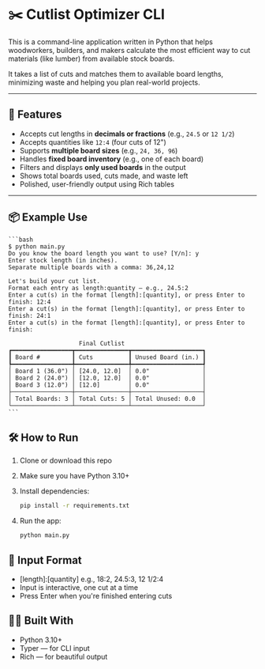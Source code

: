 # ✂️ Cutlist Optimizer CLI

This is a command-line application written in Python that helps woodworkers, builders, and makers calculate the most efficient way to cut materials (like lumber) from available stock boards.

It takes a list of cuts and matches them to available board lengths, minimizing waste and helping you plan real-world projects.

---

## 🚀 Features

- Accepts cut lengths in **decimals or fractions** (e.g., `24.5` or `12 1/2`)
- Accepts quantities like `12:4` (four cuts of 12")
- Supports **multiple board sizes** (e.g., `24, 36, 96`)
- Handles **fixed board inventory** (e.g., one of each board)
- Filters and displays **only used boards** in the output
- Shows total boards used, cuts made, and waste left
- Polished, user-friendly output using Rich tables

---

## 📦 Example Use

    ```bash
    $ python main.py
    Do you know the board length you want to use? [Y/n]: y
    Enter stock length (in inches).
    Separate multiple boards with a comma: 36,24,12

    Let's build your cut list.
    Format each entry as length:quantity — e.g., 24.5:2
    Enter a cut(s) in the format [length]:[quantity], or press Enter to finish: 12:4
    Enter a cut(s) in the format [length]:[quantity], or press Enter to finish: 24:1
    Enter a cut(s) in the format [length]:[quantity], or press Enter to finish:

                        Final Cutlist
    ┏━━━━━━━━━━━━━━━━━┳━━━━━━━━━━━━━━━┳━━━━━━━━━━━━━━━━━━━━┓
    ┃ Board #         ┃ Cuts          ┃ Unused Board (in.) ┃
    ┡━━━━━━━━━━━━━━━━━╇━━━━━━━━━━━━━━━╇━━━━━━━━━━━━━━━━━━━━┩
    │ Board 1 (36.0") │ [24.0, 12.0]  │ 0.0"               │
    │ Board 2 (24.0") │ [12.0, 12.0]  │ 0.0"               │
    │ Board 3 (12.0") │ [12.0]        │ 0.0"               │
    ├─────────────────┼───────────────┼────────────────────┤
    │ Total Boards: 3 │ Total Cuts: 5 │ Total Unused: 0.0  │
    └─────────────────┴───────────────┴────────────────────┘
    ```

## 🛠️ How to Run

1. Clone or download this repo
2. Make sure you have Python 3.10+
3. Install dependencies:

   ```bash
   pip install -r requirements.txt
   ```

4. Run the app:

   ```bash
   python main.py
   ```

## 📐 Input Format

- [length]:[quantity] e.g., 18:2, 24.5:3, 12 1/2:4
- Input is interactive, one cut at a time
- Press Enter when you're finished entering cuts

## 🧑‍💻 Built With

- Python 3.10+
- Typer — for CLI input
- Rich — for beautiful output

